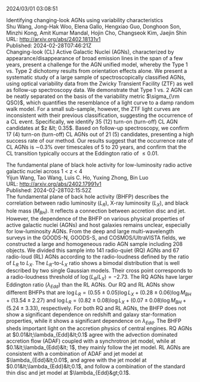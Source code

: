 2024/03/01 03:08:51  

Identifying changing-look AGNs using variability characteristics  
Shu Wang, Jong-Hak Woo, Elena Gallo, Hengxiao Guo, Donghoon Son, Minzhi Kong, Amit Kumar Mandal, Hojin Cho, Changseok Kim, Jaejin Shin  
URL: http://arxiv.org/abs/2402.18131v1  
Published: 2024-02-28T07:46:21Z  
  Changing-look (CL) Active Galactic Nuclei (AGNs), characterized by appearance/disappearance of broad emission lines in the span of a few years, present a challenge for the AGN unified model, whereby the Type 1 vs. Type 2 dichotomy results from orientation effects alone. We present a systematic study of a large sample of spectroscopically classified AGNs, using optical variability data from the Zwicky Transient Facility (ZTF) as well as follow-up spectroscopy data. We demonstrate that Type 1 vs. 2 AGN can be neatly separated on the basis of the variability metric $\sigma_{\rm QSO}$, which quantifies the resemblance of a light curve to a damp random walk model. For a small sub-sample, however, the ZTF light curves are inconsistent with their previous classification, suggesting the occurrence of a CL event. Specifically, we identify 35 (12) turn-on (turn-off) CL AGN candidates at $z &lt; 0.35$. Based on follow-up spectroscopy, we confirm 17 (4) turn-on (turn-off) CL AGNs out of 21 (5) candidates, presenting a high success rate of our method. Our results suggest that the occurrence rate of CL AGNs is $\sim$0.3% over timescales of 5 to 20 years, and confirm that the CL transition typically occurs at the Eddington ratio of $\leq 0.01$.   

The fundamental plane of black hole activity for low-luminosity radio
  active galactic nuclei across 1 &lt; z &lt; 4  
Yijun Wang, Tao Wang, Luis C. Ho, Yuxing Zhong, Bin Luo  
URL: http://arxiv.org/abs/2402.17991v1  
Published: 2024-02-28T02:15:52Z  
  The fundamental plane of back hole activity (BHFP) describes the correlation between radio luminosity ($L_R$), X-ray luminosity ($L_X$), and black hole mass ($M_{BH}$). It reflects a connection between accretion disc and jet. However, the dependence of the BHFP on various physical properties of active galactic nuclei (AGNs) and host galaxies remains unclear, especially for low-luminosity AGNs. From the deep and large multi-wavelength surveys in the GOODS-N, GOODS-S, and COSMOS/UltraVISTA fields, we constructed a large and homogeneous radio AGN sample including 208 objects. We divided this sample into 141 radio-quiet (RQ) AGNs and 67 radio-loud (RL) AGNs according to the radio-loudness defined by the ratio of $L_R$ to $L_X$. The $L_R$-to-$L_X$ ratio shows a bimodal distribution that is well described by two single Gaussian models. Their cross point corresponds to a radio-loudness threshold of $\log (L_R/L_X)=-2.73$. The RQ AGNs have larger Eddington ratio ($\lambda_{Edd}$) than the RL AGNs. Our RQ and RL AGNs show different BHFPs that are $\log L_R=(0.55\pm 0.05)\log L_X+(0.28\pm 0.06)\log M_{BH}+(13.54\pm 2.27)$ and $\log L_R=(0.82\pm 0.08)\log L_X+(0.07\pm 0.08)\log M_{BH}+(5.24\pm 3.33)$, respectively. For both RQ and RL AGNs, the BHFP does not show a significant dependence on redshift and galaxy star-formation properties, while it shows a significant dependence on $\lambda_{Edd}$. The BHFP sheds important light on the accretion physics of central engines. RQ AGNs at $0.01&lt;\lambda_{Edd}&lt;0.1$ agree with the advection dominated accretion flow (ADAF) coupled with a synchrotron jet model, while at $0.1&lt;\lambda_{Edd}&lt; 1$, they mainly follow the jet model. RL AGNs are consistent with a combination of ADAF and jet model at $\lambda_{Edd}&lt;0.01$, and agree with the jet model at $0.01&lt;\lambda_{Edd}&lt;0.1$, and follow a combination of the standard thin disc and jet model at $\lambda_{Edd}&gt;0.1$.   

